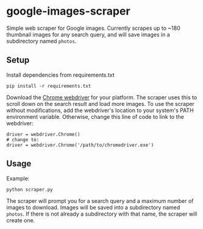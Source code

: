 # google-images-scraper
Simple web scraper for Google images. Currently scrapes up to ~180 thumbnail images for any search query, and will save images in a subdirectory named `photos`.
## Setup
Install dependencies from requirements.txt
```
pip install -r requirements.txt
```
Download the [Chrome webdriver](https://sites.google.com/a/chromium.org/chromedriver/downloads) for your platform. The scraper uses this to scroll down on the search result and load more images. To use the scraper without modifications, add the webdriver's location to your system's PATH environment variable. Otherwise, change this line of code to link to the webdriver:
```
driver = webdriver.Chrome()
# change to:
driver = webdriver.Chrome('/path/to/chromedriver.exe')
```
## Usage
Example:
```
python scraper.py
```
The scraper will prompt you for a search query and a maximum number of images to download. Images will be saved into a subdirectory named `photos`. If there is not already a subdirectory with that name, the scraper will create one.